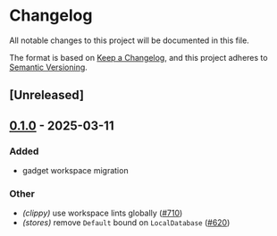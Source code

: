 # Changelog

All notable changes to this project will be documented in this file.

The format is based on [Keep a Changelog](https://keepachangelog.com/en/1.0.0/),
and this project adheres to [Semantic Versioning](https://semver.org/spec/v2.0.0.html).

## [Unreleased]

## [0.1.0](https://github.com/tangle-network/blueprint/releases/tag/gadget-store-local-database-v0.1.0) - 2025-03-11

### Added

- gadget workspace migration

### Other

- *(clippy)* use workspace lints globally ([#710](https://github.com/tangle-network/blueprint/pull/710))
- *(stores)* remove `Default` bound on `LocalDatabase` ([#620](https://github.com/tangle-network/blueprint/pull/620))
